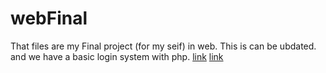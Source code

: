 # webFinal
That files are my Final project (for my seif) in web. This is can be ubdated. and we have a basic login system with php.
[link](https://sadeqan.ir/archive/)
[link](https://sadeqan.ir/help.php)
